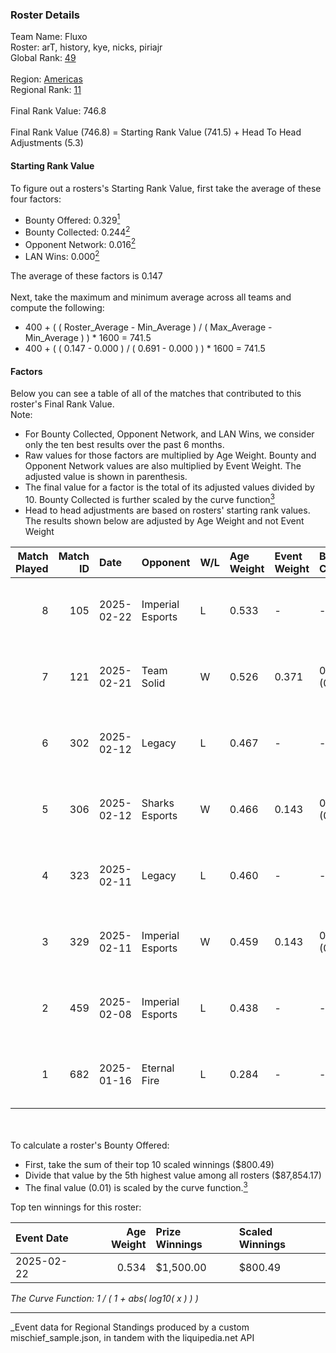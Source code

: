 ### Roster Details<br />
Team Name: Fluxo<br />
Roster: arT, history, kye, nicks, piriajr<br />
Global Rank: [49](../../standings_global_2025_06_02.md)<br />
<br />
Region: [Americas]( ../../standings_americas_2025_06_02.md)<br />
Regional Rank: [11]( ../../standings_americas_2025_06_02.md)<br />
<br />
Final Rank Value:  746.8<br />
<br />
Final Rank Value (746.8) = Starting Rank Value (741.5) + Head To Head Adjustments (5.3)<br />

#### Starting Rank Value<br />
To figure out a rosters's Starting Rank Value, first take the average of these four factors:<br />
- Bounty Offered: 0.329[<sup>1</sup>](#table2)
- Bounty Collected: 0.244[<sup>2</sup>](#table1)
- Opponent Network: 0.016[<sup>2</sup>](#table1)
- LAN Wins: 0.000[<sup>2</sup>](#table1)

The average of these factors is 0.147<br />
<br />
Next, take the maximum and minimum average across all teams and compute the following:<br />
- 400 + ( ( Roster_Average - Min_Average ) / ( Max_Average - Min_Average ) ) * 1600 = 741.5
- 400 + ( ( 0.147 - 0.000 ) / ( 0.691 - 0.000 ) ) * 1600 = 741.5


#### Factors<br />
Below you can see a table of all of the matches that contributed to this roster's Final Rank Value.<br />
Note:<br />

- For Bounty Collected, Opponent Network, and LAN Wins, we consider only the ten best results over the past 6 months.
- Raw values for those factors are multiplied by Age Weight. Bounty and Opponent Network values are also multiplied by Event Weight. The adjusted value is shown in parenthesis.
- The final value for a factor is the total of its adjusted values divided by 10. Bounty Collected is further scaled by the curve function[<sup>3</sup>](#curveFunction)
- Head to head adjustments are based on rosters' starting rank values. The results shown below are adjusted by Age Weight and not Event Weight
<span id="table1"></span><br />


| Match Played | Match ID | Date       | Opponent         | W/L | Age Weight | Event Weight | Bounty Collected | Opponent Network | LAN Wins  | H2H Adj. | Roster                            |
| -: | -: | :- | :- | :- | :- | :- | :- | :- | :- | -: | :- |
|            8 |      105 | 2025-02-22 | Imperial Esports | L   | 0.533      | -            | -                | -                | -         |    -5.34 | arT, history, kye, nicks, piriajr |
|            7 |      121 | 2025-02-21 | Team Solid       | W   | 0.526      | 0.371        | 0.012 (0.002)    | 0.399 (0.078)    | 0 (0.000) |     8.20 | arT, history, kye, nicks, piriajr |
|            6 |      302 | 2025-02-12 | Legacy           | L   | 0.467      | -            | -                | -                | -         |    -5.95 | arT, history, kye, nicks, piriajr |
|            5 |      306 | 2025-02-12 | Sharks Esports   | W   | 0.466      | 0.143        | 0.027 (0.002)    | 0.464 (0.031)    | 0 (0.000) |     8.65 | arT, history, kye, nicks, piriajr |
|            4 |      323 | 2025-02-11 | Legacy           | L   | 0.460      | -            | -                | -                | -         |    -5.92 | arT, history, kye, nicks, piriajr |
|            3 |      329 | 2025-02-11 | Imperial Esports | W   | 0.459      | 0.143        | 0.061 (0.004)    | 0.844 (0.055)    | 0 (0.000) |    10.20 | arT, history, kye, nicks, piriajr |
|            2 |      459 | 2025-02-08 | Imperial Esports | L   | 0.438      | -            | -                | -                | -         |    -4.55 | arT, history, kye, nicks, piriajr |
|            1 |      682 | 2025-01-16 | Eternal Fire     | L   | 0.284      | -            | -                | -                | -         |    -0.01 | arT, history, kye, nicks, piriajr |

<br />
<span id="table2"></span><br />
To calculate a roster's Bounty Offered:<br />

- First, take the sum of their top 10 scaled winnings ($800.49)
- Divide that value by the 5th highest value among all rosters ($87,854.17)
- The final value (0.01) is scaled by the curve function.[<sup>3</sup>](#curveFunction)

Top ten winnings for this roster:<br />

| Event Date | Age Weight | Prize Winnings | Scaled Winnings |
| :- | -: | :- | :- |
| 2025-02-22 |      0.534 | $1,500.00      | $800.49         |


<span id="curveFunction"></span>_The Curve Function: 1 / ( 1 + abs( log10( x ) ) )_<br />

---
_Event data for Regional Standings produced by a custom mischief_sample.json, in tandem with the liquipedia.net API<br />
